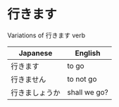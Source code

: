 # 行きます

Variations of 行きます verb

| Japanese  | English   |    
|---------- | --------- | 
| 行きます    | to go     | 
| 行きません | to not go |
| 行きましょうか| shall we go?|

